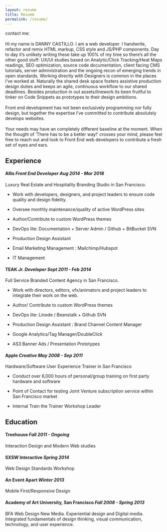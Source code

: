 ```yaml
---
layout: resume
title: Resume
permalink: /resume/
---
```


<p class="intro">contact me: <a class="resume__link" rel="nofollow"><span class="resume__email"></span></a><br><br>
Hi my name is DANNY CASTILLO. I am a web developer. I handwrite, refactor and remix HTML markup, CSS style and JS/PHP components. Day to day it’s unlikely writing these take up 100% of my time so there’s all the other good stuff: UX/UI studies based on Analytic/Click Tracking/Heat Maps readings, SEO optimization, source code documentation, client facing CMS tutorials, server administration and the ongoing recon of emerging trends in open standards. Working directly with Designers is common in the places I’ve worked at. Naturally the shared desk space fosters assistive production design duties and keeps an agile, continuous workflow to our shared deadlines. Besides production in out assets/linework its been fruitful to tinker on Code Snippets as prototypes to their design ambitions. <br><br>
Front end development has not been exclusively programming nor fully design, but together the expertise I’ve committed to contribute absolutely develops websites. <br><br>
Your needs may have an completely different baseline at the moment. When the thought of ‘There has to be a better way!’ crosses your mind, please feel free to <a class="resume__link" rel="nofollow">reach out</a> and look to Front End web developers to contribute a fresh set of eyes and ears.
</p>

<div class="resume__pic"></div>

<h2 id="experience">Experience</h2>

<h4 id="allis--aug-2014---mar-2018">Allis <em>Front End Developer Aug 2014 - Mar 2018</em></h4>

<p>Luxury Real Estate and Hospitality Branding Studio in San Francisco.</p>

<ul>
  <li>
    <p>Work with developers, designers, and project leaders to ensure code quality and design fidelity.</p>
  </li>
  <li>
    <p>Oversee monthly maintenance/quality of active WordPress sites</p>
  </li>
  <li>
    <p>Author/Contribute to custom WordPress themes</p>
  </li>
  <li>
    <p>DevOps lite: Documentation + Server Admin / Github + BitBucket SVN</p>
  </li>
  <li>
    <p>Production Design Assistant</p>
  </li>
  <li>
    <p>Email Marketing Management : Mailchimp/Hubspot</p>
  </li>
  <li>
    <p>IT Management</p>
  </li>
</ul>

<h4 id="teak--sept-2011---feb-2014">TEAK <em>Jr. Developer Sept 2011 - Feb 2014</em></h4>

<p>Full Service Branded Content Agency in San Francisco.</p>

<ul>
  <li>
    <p>Work with directors, editors, vfx/animators and project leaders to integrate their work on the web.</p>
  </li>
  <li>
    <p>Author/ Contribute to custom WordPress themes</p>
  </li>
  <li>
    <p>DevOps lite: Linode / Beanstalk + Github SVN</p>
  </li>
  <li>
    <p>Production Design Assistant : Brand Channel Content Manager</p>
  </li>
  <li>
    <p>Google Analytics/Tag Manager/DoubleClick</p>
  </li>
  <li>
    <p>AS3 Banner Ads / Presentation Prototypes</p>
  </li>
</ul>

<h4 id="apple--may-2008---sep-2011">Apple <em>Creative May 2008 - Sep 2011</em></h4>

<p>Hardware/Software User Experience Trainer in San Francisco</p>

<ul>
  <li>
    <p>Conduct over 6,000 hours of personal/group training on first party hardware and software</p>
  </li>
  <li>
    <p>Point of Contact for testing Joint Venture subscription service within San Francisco market</p>
  </li>
  <li>
    <p>Internal Train the Trainer Workshop Leader</p>
  </li>
</ul>

<h2 id="education">Education</h2>

<h4 id="treehouse--fall-2011---ongoing">Treehouse <em>Fall 2011 - Ongoing</em></h4>

<p>Interaction Design and Modern Web studies</p>

<h4 id="sxsw-interactive--spring-2014">SXSW Interactive <em>Spring 2014</em></h4>

<p>Web Design Standards Workshop</p>

<h4 id="an-event-apart--winter-2013">An Event Apart <em>Winter 2013</em></h4>

<p>Mobile First/Responsive Design</p>

<h4 id="academy-of-art-university--fall-2008---spring-2013">Academy of Art University, San Francisco <em>Fall 2008 - Spring 2013</em></h4>

<p>BFA Web Design New Media. Experiential design and Digital media. Integrated fundamentals of design thinking, visual communication, technology, and user experience. </p>
